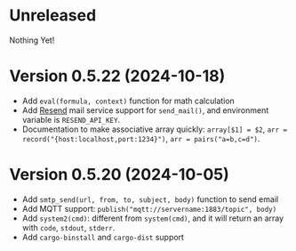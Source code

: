 # Unreleased

Nothing Yet!

# Version 0.5.22 (2024-10-18)

* Add `eval(formula, context)` function for math calculation
* Add [Resend](https://resend.com/emails) mail service support for `send_mail()`, and environment variable is `RESEND_API_KEY`.
* Documentation to make associative array quickly: `array[$1] = $2`, `arr = record("{host:localhost,port:1234}")`, `arr = pairs("a=b,c=d")`.

# Version 0.5.20 (2024-10-05)

* Add `smtp_send(url, from, to, subject, body)` function to send email
* Add MQTT support: `publish("mqtt://servername:1883/topic", body)`
* Add `system2(cmd)`: different from `system(cmd)`, and it will return an array with `code`, `stdout`, `stderr`.
* Add `cargo-binstall` and `cargo-dist` support

